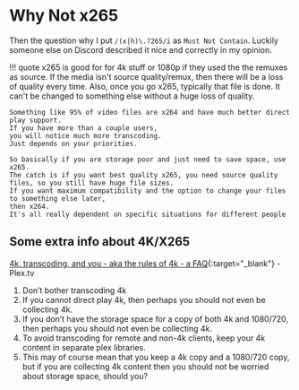 # Why Not x265

Then the question why I put `/(x|h)\.?265/i` as `Must Not Contain`.
Luckily someone else on Discord described it nice and correctly in my opinion.

!!! quote
    x265 is good for for 4k stuff or 1080p if they used the the remuxes as source.
    If the media isn't source quality/remux, then there will be a loss of quality every time.
    Also, once you go x265, typically that file is done.
    It can't be changed to something else without a huge loss of quality.

    Something like 95% of video files are x264 and have much better direct play support.
    If you have more than a couple users,
    you will notice much more transcoding.
    Just depends on your priorities.

    So basically if you are storage poor and just need to save space, use x265.
    The catch is if you want best quality x265, you need source quality files, so you still have huge file sizes.
    If you want maximum compatibility and the option to change your files to something else later,
    then x264.
    It's all really dependent on specific situations for different people

## Some extra info about 4K/X265

[4k, transcoding, and you - aka the rules of 4k - a FAQ](https://forums.plex.tv/t/plex-4k-transcoding-and-you-aka-the-rules-of-4k-a-faq/378203){:target="_blank"} - Plex.tv

1. Don’t bother transcoding 4k
2. If you cannot direct play 4k, then perhaps you should not even be collecting 4k.
3. If you don’t have the storage space for a copy of both 4k and 1080/720, then perhaps you should not even be collecting 4k.
4. To avoid transcoding for remote and non-4k clients, keep your 4k content in separate plex libraries.
5. This may of course mean that you keep a 4k copy and a 1080/720 copy, but if you are collecting 4k content then you should not be worried about storage space, should you?

